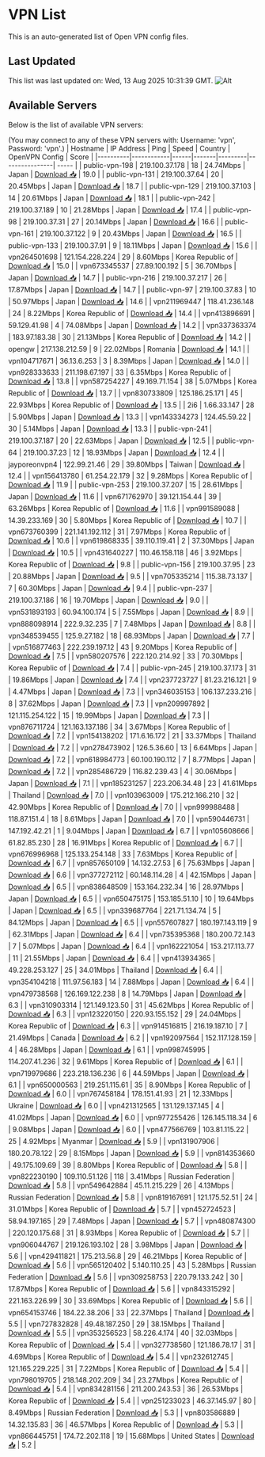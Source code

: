 # VPN List

This is an auto-generated list of Open VPN config files.

## Last Updated

This list was last updated on: Wed, 13 Aug 2025 10:31:39 GMT.
![Alt](https://repobeats.axiom.co/api/embed/186b98318ef1479477931607c1ad7d823f12451f.svg "Repobeats analytics image")

## Available Servers

Below is the list of available VPN servers:

(You may connect to any of these VPN servers with: Username: 'vpn', Password: 'vpn'.)
| Hostname | IP Address | Ping | Speed | Country | OpenVPN Config | Score |
|----------|------------|------|-------|---------|----------------| ----- |
| public-vpn-198 | 219.100.37.178 | 18 | 24.74Mbps | Japan | [Download 📥](./configs/server_0_JP.ovpn) | 19.0 |
| public-vpn-131 | 219.100.37.64 | 20 | 20.45Mbps | Japan | [Download 📥](./configs/server_1_JP.ovpn) | 18.7 |
| public-vpn-129 | 219.100.37.103 | 14 | 20.61Mbps | Japan | [Download 📥](./configs/server_2_JP.ovpn) | 18.1 |
| public-vpn-242 | 219.100.37.189 | 10 | 21.28Mbps | Japan | [Download 📥](./configs/server_3_JP.ovpn) | 17.4 |
| public-vpn-98 | 219.100.37.31 | 27 | 20.14Mbps | Japan | [Download 📥](./configs/server_4_JP.ovpn) | 16.6 |
| public-vpn-161 | 219.100.37.122 | 9 | 20.43Mbps | Japan | [Download 📥](./configs/server_5_JP.ovpn) | 16.5 |
| public-vpn-133 | 219.100.37.91 | 9 | 18.11Mbps | Japan | [Download 📥](./configs/server_6_JP.ovpn) | 15.6 |
| vpn264501698 | 121.154.228.224 | 29 | 8.60Mbps | Korea Republic of | [Download 📥](./configs/server_7_KR.ovpn) | 15.0 |
| vpn673345537 | 27.89.100.192 | 5 | 36.70Mbps | Japan | [Download 📥](./configs/server_8_JP.ovpn) | 14.7 |
| public-vpn-216 | 219.100.37.217 | 26 | 17.87Mbps | Japan | [Download 📥](./configs/server_9_JP.ovpn) | 14.7 |
| public-vpn-97 | 219.100.37.83 | 10 | 50.97Mbps | Japan | [Download 📥](./configs/server_10_JP.ovpn) | 14.6 |
| vpn211969447 | 118.41.236.148 | 24 | 8.22Mbps | Korea Republic of | [Download 📥](./configs/server_11_KR.ovpn) | 14.4 |
| vpn413896691 | 59.129.41.98 | 4 | 74.08Mbps | Japan | [Download 📥](./configs/server_12_JP.ovpn) | 14.2 |
| vpn337363374 | 183.97.183.38 | 30 | 21.13Mbps | Korea Republic of | [Download 📥](./configs/server_13_KR.ovpn) | 14.2 |
| opengw | 217.138.212.59 | 9 | 22.02Mbps | Romania | [Download 📥](./configs/server_14_RO.ovpn) | 14.1 |
| vpn104717671 | 36.13.6.253 | 3 | 8.39Mbps | Japan | [Download 📥](./configs/server_15_JP.ovpn) | 14.0 |
| vpn928333633 | 211.198.67.197 | 33 | 6.35Mbps | Korea Republic of | [Download 📥](./configs/server_16_KR.ovpn) | 13.8 |
| vpn587254227 | 49.169.71.154 | 38 | 5.07Mbps | Korea Republic of | [Download 📥](./configs/server_17_KR.ovpn) | 13.7 |
| vpn830733809 | 125.186.25.171 | 45 | 22.93Mbps | Korea Republic of | [Download 📥](./configs/server_18_KR.ovpn) | 13.5 |
| 2i6 | 1.66.33.147 | 28 | 5.90Mbps | Japan | [Download 📥](./configs/server_19_JP.ovpn) | 13.3 |
| vpn143334273 | 124.45.59.22 | 30 | 5.14Mbps | Japan | [Download 📥](./configs/server_20_JP.ovpn) | 13.3 |
| public-vpn-241 | 219.100.37.187 | 20 | 22.63Mbps | Japan | [Download 📥](./configs/server_21_JP.ovpn) | 12.5 |
| public-vpn-64 | 219.100.37.23 | 12 | 18.93Mbps | Japan | [Download 📥](./configs/server_22_JP.ovpn) | 12.4 |
| jayporeonvpn4 | 122.99.21.46 | 29 | 39.80Mbps | Taiwan | [Download 📥](./configs/server_23_TW.ovpn) | 12.4 |
| vpn156413780 | 61.254.22.179 | 32 | 9.28Mbps | Korea Republic of | [Download 📥](./configs/server_24_KR.ovpn) | 11.9 |
| public-vpn-253 | 219.100.37.207 | 15 | 28.61Mbps | Japan | [Download 📥](./configs/server_25_JP.ovpn) | 11.6 |
| vpn671762970 | 39.121.154.44 | 39 | 63.26Mbps | Korea Republic of | [Download 📥](./configs/server_26_KR.ovpn) | 11.6 |
| vpn991589088 | 14.39.233.169 | 30 | 5.80Mbps | Korea Republic of | [Download 📥](./configs/server_27_KR.ovpn) | 10.7 |
| vpn673760399 | 221.141.192.112 | 31 | 7.97Mbps | Korea Republic of | [Download 📥](./configs/server_28_KR.ovpn) | 10.6 |
| vpn619868335 | 39.110.119.41 | 2 | 37.30Mbps | Japan | [Download 📥](./configs/server_29_JP.ovpn) | 10.5 |
| vpn431640227 | 110.46.158.118 | 46 | 3.92Mbps | Korea Republic of | [Download 📥](./configs/server_30_KR.ovpn) | 9.8 |
| public-vpn-156 | 219.100.37.95 | 23 | 20.88Mbps | Japan | [Download 📥](./configs/server_31_JP.ovpn) | 9.5 |
| vpn705335214 | 115.38.73.137 | 7 | 60.30Mbps | Japan | [Download 📥](./configs/server_32_JP.ovpn) | 9.4 |
| public-vpn-237 | 219.100.37.186 | 16 | 19.70Mbps | Japan | [Download 📥](./configs/server_33_JP.ovpn) | 9.0 |
| vpn531893193 | 60.94.100.174 | 5 | 7.55Mbps | Japan | [Download 📥](./configs/server_34_JP.ovpn) | 8.9 |
| vpn888098914 | 222.9.32.235 | 7 | 7.48Mbps | Japan | [Download 📥](./configs/server_35_JP.ovpn) | 8.8 |
| vpn348539455 | 125.9.27.182 | 18 | 68.93Mbps | Japan | [Download 📥](./configs/server_36_JP.ovpn) | 7.7 |
| vpn516877463 | 222.239.197.12 | 43 | 9.20Mbps | Korea Republic of | [Download 📥](./configs/server_37_KR.ovpn) | 7.5 |
| vpn580207576 | 222.120.214.92 | 33 | 70.30Mbps | Korea Republic of | [Download 📥](./configs/server_38_KR.ovpn) | 7.4 |
| public-vpn-245 | 219.100.37.173 | 31 | 19.86Mbps | Japan | [Download 📥](./configs/server_39_JP.ovpn) | 7.4 |
| vpn237723727 | 81.23.216.121 | 9 | 4.47Mbps | Japan | [Download 📥](./configs/server_40_JP.ovpn) | 7.3 |
| vpn346035153 | 106.137.233.216 | 8 | 37.62Mbps | Japan | [Download 📥](./configs/server_41_JP.ovpn) | 7.3 |
| vpn209997892 | 121.115.254.122 | 15 | 19.99Mbps | Japan | [Download 📥](./configs/server_42_JP.ovpn) | 7.3 |
| vpn876711724 | 121.163.137.186 | 34 | 3.67Mbps | Korea Republic of | [Download 📥](./configs/server_43_KR.ovpn) | 7.2 |
| vpn154138202 | 171.6.16.172 | 21 | 33.37Mbps | Thailand | [Download 📥](./configs/server_44_TH.ovpn) | 7.2 |
| vpn278473902 | 126.5.36.60 | 13 | 6.64Mbps | Japan | [Download 📥](./configs/server_45_JP.ovpn) | 7.2 |
| vpn618984773 | 60.100.190.112 | 7 | 8.77Mbps | Japan | [Download 📥](./configs/server_46_JP.ovpn) | 7.2 |
| vpn285486729 | 116.82.239.43 | 4 | 30.06Mbps | Japan | [Download 📥](./configs/server_47_JP.ovpn) | 7.1 |
| vpn185231257 | 223.206.34.48 | 23 | 41.61Mbps | Thailand | [Download 📥](./configs/server_48_TH.ovpn) | 7.0 |
| vpn103963009 | 175.212.166.210 | 32 | 42.90Mbps | Korea Republic of | [Download 📥](./configs/server_49_KR.ovpn) | 7.0 |
| vpn999988488 | 118.87.151.4 | 18 | 8.61Mbps | Japan | [Download 📥](./configs/server_50_JP.ovpn) | 7.0 |
| vpn590446731 | 147.192.42.21 | 1 | 9.04Mbps | Japan | [Download 📥](./configs/server_51_JP.ovpn) | 6.7 |
| vpn105608666 | 61.82.85.230 | 28 | 16.91Mbps | Korea Republic of | [Download 📥](./configs/server_52_KR.ovpn) | 6.7 |
| vpn676996968 | 125.133.254.148 | 33 | 7.63Mbps | Korea Republic of | [Download 📥](./configs/server_53_KR.ovpn) | 6.7 |
| vpn857650109 | 14.132.27.53 | 6 | 75.63Mbps | Japan | [Download 📥](./configs/server_54_JP.ovpn) | 6.6 |
| vpn377272112 | 60.148.114.28 | 4 | 42.15Mbps | Japan | [Download 📥](./configs/server_55_JP.ovpn) | 6.5 |
| vpn838648509 | 153.164.232.34 | 16 | 28.97Mbps | Japan | [Download 📥](./configs/server_56_JP.ovpn) | 6.5 |
| vpn650475175 | 153.185.51.10 | 10 | 19.64Mbps | Japan | [Download 📥](./configs/server_57_JP.ovpn) | 6.5 |
| vpn339687764 | 221.71.134.74 | 5 | 84.12Mbps | Japan | [Download 📥](./configs/server_58_JP.ovpn) | 6.5 |
| vpn557607827 | 180.197.143.119 | 9 | 62.31Mbps | Japan | [Download 📥](./configs/server_59_JP.ovpn) | 6.4 |
| vpn735395368 | 180.200.72.143 | 7 | 5.07Mbps | Japan | [Download 📥](./configs/server_60_JP.ovpn) | 6.4 |
| vpn162221054 | 153.217.113.77 | 11 | 21.55Mbps | Japan | [Download 📥](./configs/server_61_JP.ovpn) | 6.4 |
| vpn413934365 | 49.228.253.127 | 25 | 34.01Mbps | Thailand | [Download 📥](./configs/server_62_TH.ovpn) | 6.4 |
| vpn354104218 | 111.97.56.183 | 14 | 7.88Mbps | Japan | [Download 📥](./configs/server_63_JP.ovpn) | 6.4 |
| vpn479738568 | 126.169.122.238 | 8 | 14.79Mbps | Japan | [Download 📥](./configs/server_64_JP.ovpn) | 6.3 |
| vpn310903314 | 121.149.123.50 | 31 | 45.62Mbps | Korea Republic of | [Download 📥](./configs/server_65_KR.ovpn) | 6.3 |
| vpn123220150 | 220.93.155.152 | 29 | 24.04Mbps | Korea Republic of | [Download 📥](./configs/server_66_KR.ovpn) | 6.3 |
| vpn914516815 | 216.19.187.10 | 7 | 21.49Mbps | Canada | [Download 📥](./configs/server_67_CA.ovpn) | 6.2 |
| vpn192097564 | 152.117.128.159 | 4 | 46.28Mbps | Japan | [Download 📥](./configs/server_68_JP.ovpn) | 6.1 |
| vpn998745995 | 114.207.41.236 | 32 | 9.61Mbps | Korea Republic of | [Download 📥](./configs/server_69_KR.ovpn) | 6.1 |
| vpn719979686 | 223.218.136.236 | 6 | 44.59Mbps | Japan | [Download 📥](./configs/server_70_JP.ovpn) | 6.1 |
| vpn650000563 | 219.251.115.61 | 35 | 8.90Mbps | Korea Republic of | [Download 📥](./configs/server_71_KR.ovpn) | 6.0 |
| vpn767458184 | 178.151.41.93 | 21 | 12.33Mbps | Ukraine | [Download 📥](./configs/server_72_UA.ovpn) | 6.0 |
| vpn421312565 | 131.129.137.145 | 4 | 41.02Mbps | Japan | [Download 📥](./configs/server_73_JP.ovpn) | 6.0 |
| vpn977255426 | 126.145.118.34 | 6 | 9.08Mbps | Japan | [Download 📥](./configs/server_74_JP.ovpn) | 6.0 |
| vpn477566769 | 103.81.115.22 | 25 | 4.92Mbps | Myanmar | [Download 📥](./configs/server_75_MM.ovpn) | 5.9 |
| vpn131907906 | 180.20.78.122 | 29 | 8.15Mbps | Japan | [Download 📥](./configs/server_76_JP.ovpn) | 5.9 |
| vpn814353660 | 49.175.109.69 | 39 | 8.80Mbps | Korea Republic of | [Download 📥](./configs/server_77_KR.ovpn) | 5.8 |
| vpn822230190 | 109.110.51.126 | 118 | 3.41Mbps | Russian Federation | [Download 📥](./configs/server_78_RU.ovpn) | 5.8 |
| vpn549642884 | 45.11.215.229 | 26 | 4.13Mbps | Russian Federation | [Download 📥](./configs/server_79_RU.ovpn) | 5.8 |
| vpn819167691 | 121.175.52.51 | 24 | 31.01Mbps | Korea Republic of | [Download 📥](./configs/server_80_KR.ovpn) | 5.7 |
| vpn452724523 | 58.94.197.165 | 29 | 7.48Mbps | Japan | [Download 📥](./configs/server_81_JP.ovpn) | 5.7 |
| vpn480874300 | 220.120.175.68 | 31 | 8.93Mbps | Korea Republic of | [Download 📥](./configs/server_82_KR.ovpn) | 5.7 |
| vpn906044767 | 219.126.193.102 | 28 | 3.98Mbps | Japan | [Download 📥](./configs/server_83_JP.ovpn) | 5.6 |
| vpn429411821 | 175.213.56.8 | 29 | 46.21Mbps | Korea Republic of | [Download 📥](./configs/server_84_KR.ovpn) | 5.6 |
| vpn565120402 | 5.140.110.25 | 43 | 5.28Mbps | Russian Federation | [Download 📥](./configs/server_85_RU.ovpn) | 5.6 |
| vpn309258753 | 220.79.133.242 | 30 | 17.87Mbps | Korea Republic of | [Download 📥](./configs/server_86_KR.ovpn) | 5.6 |
| vpn843315292 | 221.163.226.99 | 30 | 33.69Mbps | Korea Republic of | [Download 📥](./configs/server_87_KR.ovpn) | 5.6 |
| vpn654153746 | 184.22.38.206 | 33 | 22.37Mbps | Thailand | [Download 📥](./configs/server_88_TH.ovpn) | 5.5 |
| vpn727832828 | 49.48.187.250 | 29 | 38.15Mbps | Thailand | [Download 📥](./configs/server_89_TH.ovpn) | 5.5 |
| vpn353256523 | 58.226.4.174 | 40 | 32.03Mbps | Korea Republic of | [Download 📥](./configs/server_90_KR.ovpn) | 5.4 |
| vpn327738560 | 121.186.78.17 | 31 | 4.69Mbps | Korea Republic of | [Download 📥](./configs/server_91_KR.ovpn) | 5.4 |
| vpn232612745 | 121.165.229.225 | 31 | 7.22Mbps | Korea Republic of | [Download 📥](./configs/server_92_KR.ovpn) | 5.4 |
| vpn798019705 | 218.148.202.209 | 34 | 23.27Mbps | Korea Republic of | [Download 📥](./configs/server_93_KR.ovpn) | 5.4 |
| vpn834281156 | 211.200.243.53 | 36 | 26.53Mbps | Korea Republic of | [Download 📥](./configs/server_94_KR.ovpn) | 5.4 |
| vpn251233023 | 46.37.145.97 | 80 | 8.49Mbps | Russian Federation | [Download 📥](./configs/server_95_RU.ovpn) | 5.3 |
| vpn803586889 | 14.32.135.83 | 36 | 46.57Mbps | Korea Republic of | [Download 📥](./configs/server_96_KR.ovpn) | 5.3 |
| vpn866445751 | 174.72.202.118 | 19 | 15.68Mbps | United States | [Download 📥](./configs/server_97_US.ovpn) | 5.2 |

